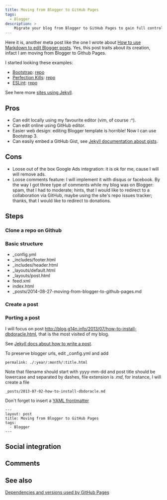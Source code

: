 ```yaml
---
title: Moving from Blogger to GitHub Pages
tags:
  - Blogger
description: >
    Migrate your blog from Blogger to GitHub Pages to gain full control on your content
---
```


Here it is, another meta post like the one I wrote about [How to use Markdown to edit Blogger posts](http://blog.g14n.info/2013/12/how-to-use-markdown-to-edit-blogger.html).
Yes, this post traits about its creation, infact I am moving from Blogger to Github Pages. 

I started looking these examples:

* [Bootstrap](http://getbootstrap.com/): [repo](hettps://github.com/twbs/bootstrap)
* [Perfection Kills](http://perfectionkills.com/): [repo](https://github.com/kangax/perfectionkills.com)
* [ESLint](http://eslint.org/): [repo](https://github.com/eslint/eslint.github.io)

See here more [sites using Jekyll](http://jekyllrb.com/docs/sites/).

## Pros

* Can edit locally using my favourite editor (vim, of course :^).
* Can edit online using GitHub editor.
* Easier web design: editing Blogger template is horrible! Now I can use Bootstrap 3.
* Can easily embed a GitHub Gist, see [Jekyll documentation about gists](http://jekyllrb.com/docs/templates/#gist).

## Cons

* Loose out of the box Google Ads integration: it is ok for me, cause I will will remove ads.
* Loose comments feature: I will implement it with disqus or facebook. By the way I got three type of comments while my blog was on Blogger: spam, that I had to moderate; hints, that I would like to redirect to a collaboration via GitHub, maybe using the site's repo issues tracker; thanks, that I would like to redirect to donations.
 
## Steps

### Clone a repo on Github

### Basic structure

* _config.yml
* _includes/footer.html
* _includes/header.html
* _layouts/default.html
* _layouts/post.html
* feed.xml
* index.html
* _posts/2014-08-27-moving-from-blogger-to-github-pages.md

### Create a post


### Porting a post

I will focus on post http://blog.g14n.info/2013/07/how-to-install-dbdoracle.html, that is the most visited of my blog.

See [Jekyll docs about how to write a post](http://jekyllrb.com/docs/posts/).

To preserve blogger urls, edit _config.yml and add

```
permalink: ./:year/:month/:title.html
```

Note that filename should start with yyyy-mm-dd and post title should be lowercase and separated by dashes, file extension is *.md*, for instance, I will create a file

```
_posts/2013-07-02-how-to-install-dbdoracle.md
```

Don't forget to insert a [YAML frontmatter](http://jekyllrb.com/docs/frontmatter/)

```
---
layout: post
title: Moving from Blogger to GitHub Pages
tags:
  - Blogger
---
```

## Social integration

## Comments

## See also

[Dependencies and versions used by GitHub Pages](https://pages.github.com/versions/)

